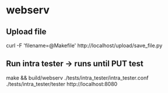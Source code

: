 # webserv

## Upload file
curl -F 'filename=@Makefile' http://localhost/upload/save_file.py

## Run intra tester -> runs until PUT test
make && build/webserv ./tests/intra_tester/intra_tester.conf
./tests/intra_tester/tester http://localhost:8080
